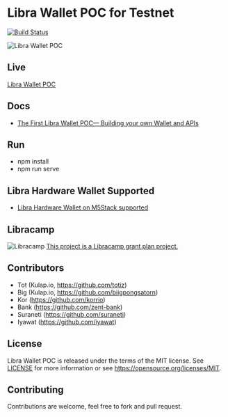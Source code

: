 # Libra Wallet POC for Testnet

[![Build Status](https://travis-ci.org/suraneti/libra-wallet-poc.svg?branch=master)](https://travis-ci.org/suraneti/libra-wallet-poc)

![Libra Wallet POC](https://cdn-images-1.medium.com/max/2600/1*dSIjHHJVv9JbKwswRFXJwg.png)

Live
----

[Libra Wallet POC](https://dev.kulap.io/libra/)

Docs
----

- [The First Libra Wallet POC— Building your own Wallet and APIs](https://medium.com/kulapofficial/the-first-libra-wallet-poc-building-your-own-wallet-and-apis-3cb578c0bd52?postPublishedType=repub)


Run
---

- npm install
- npm run serve

Libra Hardware Wallet Supported
-------------------------------

- [Libra Hardware Wallet on M5Stack supported](https://github.com/iyawat/M5Stack_libra_hw_wallet)


Libracamp
---------
![Libracamp](https://static.wixstatic.com/media/8caecf_8aebe5dd6d3e480cb054ade9d1b37502~mv2.png/v1/fill/w_60,h_60,al_c,lg_1,q_80/libracamp_mini_2x.png)
[This project is a Libracamp grant plan project.](https://www.libracamp.com/)


Contributors
------------

- Tot (Kulap.io, https://github.com/totiz)
- Big (Kulap.io, https://github.com/biigpongsatorn)
- Kor (https://github.com/korrio)
- Bank (https://github.com/zent-bank)
- Suraneti (https://github.com/suraneti)
- Iyawat (https://github.com/iyawat)

License
-------

Libra Wallet POC is released under the terms of the MIT license. See [LICENSE](LICENSE) for more
information or see https://opensource.org/licenses/MIT.

Contributing
------------

Contributions are welcome, feel free to fork and pull request.
